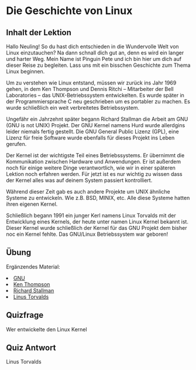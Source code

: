 # Die Geschichte von Linux

## Inhalt der Lektion

Hallo Neuling! So du hast dich entschieden in die Wundervolle Welt von Linux einzutauchen? Na dann schnall dich gut an, denn es wird ein langer und harter Weg. Mein Name ist Pinguin Pete und ich bin hier um dich auf dieser Reise zu begleiten. Lass uns mit ein bisschen Geschichte zum Thema Linux beginnen.

Um zu verstehen wie Linux entstand, müssen wir zurück ins Jahr 1969 gehen, in dem Ken Thompson und Dennis Ritchi – Mitarbeiter der Bell Laboratories – das UNIX-Betriebssystem entwickelten. Es wurde später in der Programmiersprache C neu geschrieben um es portabler zu machen. Es wurde schließlich ein weit verbreitetes Betriebssystem.

Ungefähr ein Jahrzehnt später begann Richard Stallman die Arbeit am GNU (GNU is not UNIX) Projekt. Der GNU Kernel namens Hurd wurde allerdgins leider niemals fertig gestellt. Die GNU General Public Lizenz (GPL), eine Lizenz für freie Software wurde ebenfalls für dieses Projekt ins Leben gerufen.

Der Kernel ist der wichtigste Teil eines Betriebssystems. Er übernimmt die Kommunikation zwischen Hardware und Anwendungen. Er ist außerdem noch für einige weitere Dinge verantwortlich, wie wir in einer späteren Lektion noch erfahren werden. Für jetzt ist es nur wichtig zu wissen dass der Kernel alles was auf deinem System passiert kontrolliert.

Während dieser Zeit gab es auch andere Projekte um UNIX ähnliche Systeme zu entwickeln. Wie z.B. BSD, MINIX, etc. Alle diese Systeme hatten ihren eigenen Kernel.

Schließlich begann 1991 ein junger Kerl namens Linux Torvalds mit der Entwicklung eines Kernels, der heute unter namen Linux Kernel bekannt ist. Dieser Kernel wurde schließlich der Kernel für das GNU Projekt dem bisher noc ein Kernel fehlte. Das GNU/Linux Betriebssystem war geboren!

## Übung

Ergänzendes Material:
<li><a href='https://www.gnu.org/home.de.html'>GNU</a></li>
<li><a href='https://de.wikipedia.org/wiki/Ken_Thompson'>Ken Thompson</a></li>
<li><a href='https://stallman.org/'>Richard Stallman</a></li>
<li><a href='https://de.wikipedia.org/wiki/Linus_Torvalds'>Linus Torvalds</a></li>

## Quizfrage

Wer entwickelte den Linux Kernel

## Quiz Antwort

Linus Torvalds

